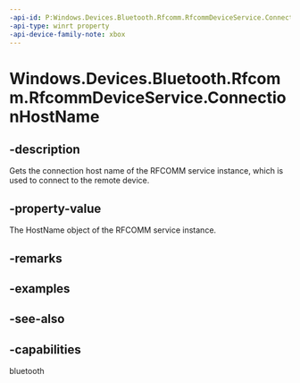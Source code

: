```yaml
---
-api-id: P:Windows.Devices.Bluetooth.Rfcomm.RfcommDeviceService.ConnectionHostName
-api-type: winrt property
-api-device-family-note: xbox
---
```


<!-- Property syntax
public Windows.Networking.HostName ConnectionHostName { get; }
-->

# Windows.Devices.Bluetooth.Rfcomm.RfcommDeviceService.ConnectionHostName

## -description
Gets the connection host name of the RFCOMM service instance, which is used to connect to the remote device.

## -property-value
The HostName object of the RFCOMM service instance.

## -remarks

## -examples

## -see-also

## -capabilities
bluetooth
